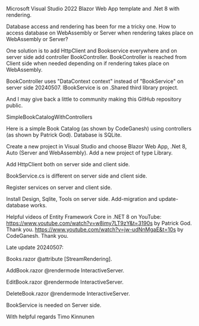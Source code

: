 Microsoft Visual Studio 2022 Blazor Web App template and .Net 8 with rendering. 

Database access and rendering has been for me a tricky one. How to access database on WebAssembly or Server when rendering takes place on WebAssembly or Server?

One solution is to add HttpClient and Bookservice everywhere and on server side add controller BookController. BookController is reached from Client side when needed depending on if rendering takes place on WebAssembly.

BookController uses "DataContext context" instead of "BookService" on server side 20240507. IBookService is on .Shared third library project.

And I may give back a little to community making this GitHub repository public.

SimpleBookCatalogWithControllers

Here is a simple Book Catalog (as shown by CodeGanesh) using controllers (as shown by Patrick God). Database is SQLite.

Create a new project in Visual Studio and choose Blazor Web App, .Net 8, Auto (Server and WebAssembly).
Add a new project of type Library.

Add HttpClient both on server side and client side.

BookService.cs is different on server side and client side.

Register services on server and client side.

Install Design, Sqlite, Tools on server side. Add-migration and update-database works.

Helpful videos of Entity Framework Core in .NET 8 on YouTube:
https://www.youtube.com/watch?v=w8imy7LT9zY&t=3190s by Patrick God. Thank you.
https://www.youtube.com/watch?v=jw-udNnMgaE&t=10s by CodeGanesh. Thank you.

Late update 20240507:

Books.razor @attribute [StreamRendering].

AddBook.razor @rendermode InteractiveServer.

EditBook.razor @rendermode InteractiveServer.

DeleteBook.razor @rendermode InteractiveServer.

BookService is needed on Server side.

With helpful regards Timo Kinnunen
